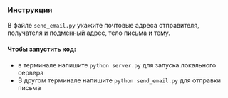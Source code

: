 ### Инструкция

В файле ```send_email.py``` укажите почтовые адреса отправителя, получателя и подменный адрес, тело письма и тему. 

#### Чтобы запустить код:

* в терминале напишите ```python server.py``` для запуска локального сервера
* В другом терминале напишите ```python send_email.py``` для отправки письма
